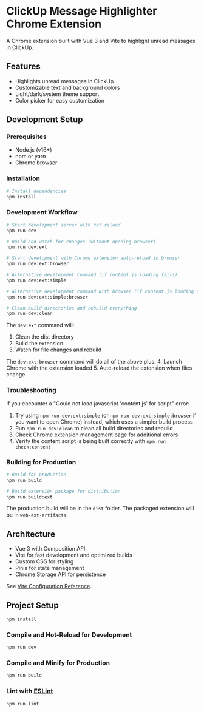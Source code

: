 # ClickUp Message Highlighter Chrome Extension

A Chrome extension built with Vue 3 and Vite to highlight unread messages in ClickUp.

## Features

- Highlights unread messages in ClickUp
- Customizable text and background colors
- Light/dark/system theme support
- Color picker for easy customization

## Development Setup

### Prerequisites

- Node.js (v16+)
- npm or yarn
- Chrome browser

### Installation

```bash
# Install dependencies
npm install
```

### Development Workflow

```bash
# Start development server with hot reload
npm run dev

# Build and watch for changes (without opening browser)
npm run dev:ext

# Start development with Chrome extension auto-reload in browser
npm run dev:ext:browser

# Alternative development command (if content.js loading fails)
npm run dev:ext:simple

# Alternative development command with browser (if content.js loading fails)
npm run dev:ext:simple:browser

# Clean build directories and rebuild everything
npm run dev:clean
```

The `dev:ext` command will:

1. Clean the dist directory
2. Build the extension
3. Watch for file changes and rebuild

The `dev:ext:browser` command will do all of the above plus: 4. Launch Chrome with the extension loaded 5. Auto-reload the extension when files change

### Troubleshooting

If you encounter a "Could not load javascript 'content.js' for script" error:

1. Try using `npm run dev:ext:simple` (or `npm run dev:ext:simple:browser` if you want to open Chrome) instead, which uses a simpler build process
2. Run `npm run dev:clean` to clean all build directories and rebuild
3. Check Chrome extension management page for additional errors
4. Verify the content script is being built correctly with `npm run check:content`

### Building for Production

```bash
# Build for production
npm run build

# Build extension package for distribution
npm run build:ext
```

The production build will be in the `dist` folder. The packaged extension will be in `web-ext-artifacts`.

## Architecture

- Vue 3 with Composition API
- Vite for fast development and optimized builds
- Custom CSS for styling
- Pinia for state management
- Chrome Storage API for persistence

See [Vite Configuration Reference](https://vite.dev/config/).

## Project Setup

```sh
npm install
```

### Compile and Hot-Reload for Development

```sh
npm run dev
```

### Compile and Minify for Production

```sh
npm run build
```

### Lint with [ESLint](https://eslint.org/)

```sh
npm run lint
```
